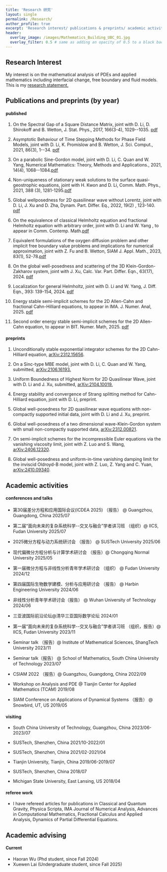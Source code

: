 ```yaml
---
title: 'Research 研究'
layout: single
permalink: /Research/
author_profile: true
excerpt: 'Research interest/ publications & preprints/ academic activities '
header:
  overlay_image: /images/Mathematics_Building_UBC_01.jpg
  overlay_filter: 0.5 # same as adding an opacity of 0.5 to a black background
---
```


## Research Interest

My interest is on the mathematical analysis of PDEs and applied mathematics including interfacial change, free boundary and fluid models. This is my [research statement.](/file/research_statement.pdf) 


## Publications and preprints (by year)

#### published

 1. On the Spectral Gap of a Square Distance Matrix, joint with D. Li, D. Shirokoff and B. Wetton, J. Stat. Phys., 2017, 166(3-4), 1029--1035. [pdf](/file/paper/CLSW18.pdf)

 2. Asymptotic Behaviour of Time Stepping Methods for Phase Field Models, joint with D. Li, K. Promislow and B. Wetton, J. Sci. Comput., 2021, 86(3), 1--34. [pdf](/file/paper/CLPW21.pdf)

 3. On a parabolic Sine-Gordon model, joint with D. Li, C. Quan and W. Yang, Numerical Mathematics: Theory, Methods and Applications., 2021, 14(4), 1068--1084.[pdf](/file/paper/CLQY-2021.pdf)

 4. Non-uniqueness of stationary weak solutions to the surface quasi-geostrophic  equations, joint with H. Kwon and D. Li, Comm. Math. Phys., 2021, 388 (3), 1281-1295.[pdf](/file/paper/CKL-CMP21.pdf)

 5. Global wellposedness for 2D quasilinear wave without Lorentz, joint with D. Li, J. Xu and D. Zha, Dynam. Part. Differ. Eq.,  2022,  19(2) , 123-140. [pdf](/file/paper/CLLX22.pdf)

 6. On the equivalence of classical Helmholtz equation and fractional Helmholtz equation with arbitrary order, joint with D. Li and W. Yang , to appear in Comm. Contemp. Math.[pdf](/file/paper/CLY22.pdf)

 7. Equivalent formulations of the oxygen diffusion problem and other implicit free boundary value problems and implications for numerical approximation, joint with Z. Fu and B. Wetton, SIAM J. Appl. Math., 2023, 83(1), 52-78.[pdf](/file/paper/CFW23.pdf)

8. On the global well-posedness and scattering of the 3D Klein-Gordon-Zakharov system, joint with J. Xu, Calc. Var. Part. Differ. Eqn., 63(17), 2024. [pdf](/file/paper/CX23.pdf)

9. Localization for general Helmholtz, joint with D. Li and W. Yang, J. Diff. Eqn., 393: 139-154, 2024. [pdf](/file/paper/CLY24.pdf)

10. Energy stable semi-implicit schemes for the 2D Allen-Cahn and fractional Cahn-Hilliard equations, to appear in IMA. J. Numer. Anal, 2025. [pdf](/file/paper/C25.pdf)

11. Second order energy stable semi-implicit schemes for the 2D Allen-Cahn equation, to appear in BIT. Numer. Math, 2025. [pdf](/file/paper/C25b.pdf)

#### preprints

 1. Unconditionally stable exponential integrator schemes for the 2D Cahn-Hilliard equation, [arXiv:2312.15656](https://arxiv.org/abs/2312.15656).

 2. On a Sinc-type MBE model, joint with D. Li, C. Quan and W. Yang, submitted, [arXiv:2106.16193.](https://arxiv.org/abs/2106.16193) 

 3. Uniform Boundedness of Highest Norm for 2D Quasilinear Wave,  joint with D. Li and J. Xu, submitted, [arXiv:2104.10019.](https://arxiv.org/abs/2104.10019)

 4. Energy stability and convergence of Strang splitting method for Cahn-Hilliard equation, joint with D. Li, preprint.
 
 5. Global well-posedness for 2D quasilinear wave equations with non-compactly supported initial data, joint with D. Li and J. Xu, preprint. 
 
 6. Global well-posedness of a two dimensional wave-Klein-Gordon system with small non-compactly supported data, [arXiv:2312.00821](https://arxiv.org/abs/2312.00821).

 7. On semi-implicit schemes for the incompressible Euler equations via the vanishing viscosity limit, joint with Z. Luo and S. Wang, [arXiv:2406.12320](https://arxiv.org/abs/2406.12320).

 8. Global well-posedness and uniform-in-time vanishing damping limit for the inviscid Oldroyd-B model, joint with Z. Luo, Z. Yang and C. Yuan, [arXiv:2410.09340](https://arxiv.org/abs/2410.09340).



## Academic activities
#### conferences and talks 

+ 第30届差分方程和应用国际会议(ICDEA 2025) （报告） @ Guangzhou, Guangdong, China                          2025/07
  
+ 第二届“面向未来的复杂系统科学--交叉与融合”学者讲习班 （组织）@ IICS, Fudan University                        2025/07

+ 2025微分方程与动力系统研讨会 （报告） @ SUSTech University                                               2025/06                  
+ 现代偏微分方程分析与计算学术研讨会 （报告）@ Chongqing Normal University                                   2025/05

+ 第一届微分方程与非线性分析青年学术研讨会 （组织） @ Fudan University                                         2024/12                                   
+ 第四届国际生物数学建模、分析与应用研讨会 （报告） @ Harbin Engineering University                            2024/06

+ 非线性分析青年学术研讨会（报告）  @ Wuhan University of Technology                                         2024/06

+ 三亚波国际前沿论坛@清华三亚国际数学论坛                                                                     2024/01

+ 第一届“面向未来的复杂系统科学--交叉与融合”学者讲习班 （组织，报告）@ IICS, Fudan University                      2023/11

+ Seminar talk （报告）@ Institute of Mathematical Sciences, ShangTech University                         2023/11

+ Seminar talk（报告） @ School of Mathematics, South China University of Technology                       2023/07

+ CSIAM 2022 （报告）@ Guangzhou, Guangdong, China                                                        2022/09

+ Workshop on Analysis and PDE @ Tianjin Center for Applied Mathematics (TCAM)                           2019/08

+ SIAM Conference on Applications of Dynamical Systems （报告） @ Snowbird, UT, US                        2019/05



#### visiting

* South China University of Technology, Guangzhou, China
  2023/06-2023/07

* SUSTech, Shenzhen, China                                                                                         2021/10-2022/01

* SUSTech, Shenzhen, China                                                                                         2021/02-2021/04

* Tianjin University, Tianjin, China                                                                                2019/06-2019/07

* SUSTech, Shenzhen, China                                                                                                         2018/07

* Michigan State University, East Lansing, US                                                                            2018/04


#### referee work
+ I have refereed articles for publications in Classical and Quantum Gravity, Physica Scripta, IMA Journal of Numerical Analysis, Advances in Computational Mathematics, Fractional Calculus and Applied Analysis, Dynamics of Partial Differential Equations.

## Academic advising 
#### Current
+ Haoran Wu (Phd student, since Fall 2024)
+ Xuewen Lai (Undergraduate student, since Fall 2025)
